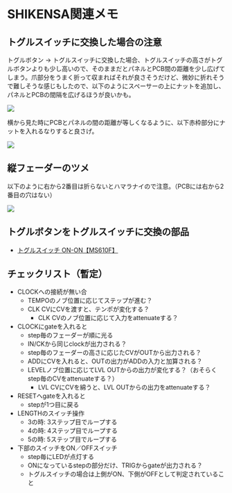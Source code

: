 # SHIKENSA関連メモ

## トグルスイッチに交換した場合の注意

トグルボタン → トグルスイッチに交換した場合、トグルスイッチの高さがトグルボタンよりも少し高いので、そのままだとパネルとPCB間の距離を少し広げてしまう。爪部分をうまく折って収まればそれが良さそうだけど、微妙に折れそうで難しそうな感じもしたので、以下のようにスペーサーの上にナットを追加し、パネルとPCBの間隔を広げるほうが良いかも。

![](./assets/shikensa-exp1.png)

横から見た時にPCBとパネルの間の距離が等しくなるように、以下赤枠部分にナットを入れるなりすると良さげ。

![](./assets/shikensa-exp2.png)

## 縦フェーダーのツメ

以下のように右から2番目は折らないとハマラナイので注意。（PCBには右から2番目の穴はない）

![](./assets/shikensa-exp3.png)

## トグルボタンをトグルスイッチに交換の部品

- [トグルスイッチ ON-ON【MS610F】](https://www.marutsu.co.jp/pc/i/56377/)

## チェックリスト（暫定）

- CLOCKへの接続が無い合
  - TEMPOのノブ位置に応じてステップが進む？
  - CLK CVにCVを渡すと、テンポが変化する？
    - CLK CVのノブ位置に応じて入力をattenuateする？
- CLOCKにgateを入れると
  - step毎のフェーダーが順に光る
  - IN/CKから同じclockが出力される？
  - step毎のフェーダーの高さに応じたCVがOUTから出力される？
  - ADDにCVを入れると、OUTの出力がADDの入力と加算される？
  - LEVELノブ位置に応じてLVL OUTからの出力が変化する？（おそらくstep毎のCVをattenuateする？）
    - LVL CVにCVを綿うと、LVL OUTからの出力をattenuateする？
- RESETへgateを入れると
  - stepが1つ目に戻る
- LENGTHのスイッチ操作
  - 3の時: 3ステップ目でループする
  - 4の時: 4ステップ目でループする
  - 5の時: 5ステップ目でループする
- 下部のスイッチをON／OFFスイッチ
  - step毎にLEDが点灯する
  - ONになっているstepの部分だけ、TRIGからgateが出力される？
  - トグルスイッチの場合は上側がON、下側がOFFとして判定されていること
